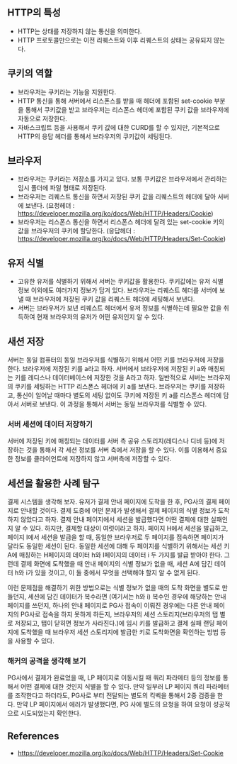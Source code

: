 ## HTTP의 특성

- HTTP는 상태를 저장하지 않는 통신을 의미한다.
- HTTP 프로토콜만으로는 이전 리퀘스트와 이후 리퀘스트의 상태는 공유되지 않는다.

## 쿠키의 역할

- 브라우저는 쿠키라는 기능을 지원한다.
- HTTP 통신을 통해 서버에서 리스폰스를 받을 때 헤더에 포함된 set-cookie 부분을 통해서 쿠키값을 받고 브라우저는 리스폰스 헤더에 포함된 쿠키 값을 브라우저에 자동으로 저장한다.
- 자바스크립트 등을 사용해서 쿠키 값에 대한 CURD를 할 수 있지만, 기본적으로 HTTP의 응답 헤더를 통해서 브라우저의 쿠키값이 세팅된다.

## 브라우저

- 브라우저는 쿠키라는 저장소를 가지고 있다. 보통 쿠키값은 브라우저에서 관리하는 임시 폴더에 파일 형태로 저장된다.
- 브라우저는 리퀘스트 통신을 하면서 저장된 쿠키 값을 리퀘스트의 헤더에 달아 서버에 보낸다. (요청헤더 : https://developer.mozilla.org/ko/docs/Web/HTTP/Headers/Cookie)
- 브라우저는 리스폰스 통신을 하면서 리스폰스 헤더에 달려 있는 set-cookie 키의 값을 브라우저의 쿠키에 할당한다. (응답헤더 : https://developer.mozilla.org/ko/docs/Web/HTTP/Headers/Set-Cookie)

## 유저 식별

- 고유한 유저를 식별하기 위해서 서버는 쿠키값을 활용한다. 쿠키값에는 유저 식별 정보 이외에도 여러가지 정보가 담겨 있다. 브라우저는 리퀘스트 헤더를 서버에 보낼 때 브라우저에 저장된 쿠키 값을 리퀘스트 헤더에 세팅해서 보낸다.
- 서버는 브라우저가 보낸 리퀘스트 헤더에서 유저 정보를 식별하는데 필요한 값을 취득하여 현재 브라우저의 유저가 어떤 유저인지 알 수 있다.

## 새션 저장

서버는 동일 컴퓨터의 동일 브라우저를 식별하기 위해서 어떤 키를 브라우저에 저장을 한다. 브라우저에 저장된 키를 a라고 하자. 서버에서 브라우저에 저장된 키 a와 매칭되는 키를 레디스나 데이터베이스에 저장한 것을 A라고 하자. 일반적으로 서버는 브라우저의 쿠키를 세팅하는 HTTP 리스폰스 헤더에 키 a를 보낸다. 브라우저는 쿠키를 저장하고, 통신이 일어날 때마다 별도의 세팅 없이도 쿠키에 저장된 키 a를 리스폰스 헤더에 담아서 서버로 보낸다. 이 과정을 통해서 서버는 동일 브라우저를 식별할 수 있다.

### 서버 세션에 데이터 저장하기

서버에 저장된 키에 매칭되는 데이터를 서버 측 공유 스토리지(레디스나 디비 등)에 저장하는 것을 통해서 각 세션 정보를 서버 측에서 저장을 할 수 있다. 이를 이용해서 중요한 정보를 클라이언트에 저장하지 않고 서버측에 저장할 수 있다.

## 세션을 활용한 사례 탐구

결제 시스템을 생각해 보자. 유저가 결제 안내 페이지에 도착을 한 후, PG사의 결제 페이지로 안내할 것이다. 결제 도중에 어떤 문제가 발생해서 결제 페이지의 식별 정보가 도착하지 않았다고 하자. 결제 안내 페이지에서 세션을 발급했다면 어떤 결제에 대한 실패인지 알 수 있다. 하지만, 결제할 대상이 여럿이라고 하자. 페이지 H에서 세션을 발급하고, 페이지 I에서 세션을 발급을 할 때, 동일한 브라우저로 두 페이지를 접속하면 페이지가 달라도 동일한 세션이 된다. 동일한 세션에 대해 두 페이지를 식별하기 위해서는 세션 키 A에 매칭하는 H페이지의 데이터 h와 I페이지의 데이터 i 두 가지를 발급 받아야 한다. 그런데 결제 화면에 도착했을 때 안내 페이지의 식별 정보가 없을 때, 세션 A에 담긴 데이터 h와 i가 있을 것이고, 이 둘 중에서 무엇을 선택해야 할지 알 수 없게 된다.

이런 문제점을 해결하기 위한 방법으로는 식별 정보가 없을 때의 도착 화면을 별도로 만들던지, 세션에 담긴 데이터가 복수라면 (여기서는 h와 i) 복수인 경우에 해당하는 안내 페이지를 쓰던지, 하나의 안내 페이지로 PG사 접속이 이뤄진 경우에는 다른 안내 페이지의 PG사로 접속을 하지 못하게 하든지, 브라우저의 세션 스토리지(브라우저의 탭 별로 저장되고, 탭이 닫히면 정보가 사라진다.)에 임시 키를 발급하고 결제 실패 랜딩 페이지에 도착했을 때 브라우저 세션 스토리지에 발급한 키로 도착화면을 확인하는 방법 등을 사용할 수 있다.

### 해커의 공격을 생각해 보기

PG사에서 결제가 완료었을 때, LP 페이지로 이동시킬 때 쿼리 파라메터 등의 정보를 통해서 어떤 결제에 대한 것인지 식별을 할 수 있다. 만약 일부러 LP 페이지 쿼리 파라메터를 조작한다고 하더라도, PG사로 부터 전달되는 별도의 킥벡을 통해서 2중 검증을 한다. 만약 LP 페이지에서 에러가 발생했다면, PG 사에 별도의 요청을 하여 요청이 성공적으로 시도되었는지 확인한다.

## References
- https://developer.mozilla.org/ko/docs/Web/HTTP/Headers/Set-Cookie

